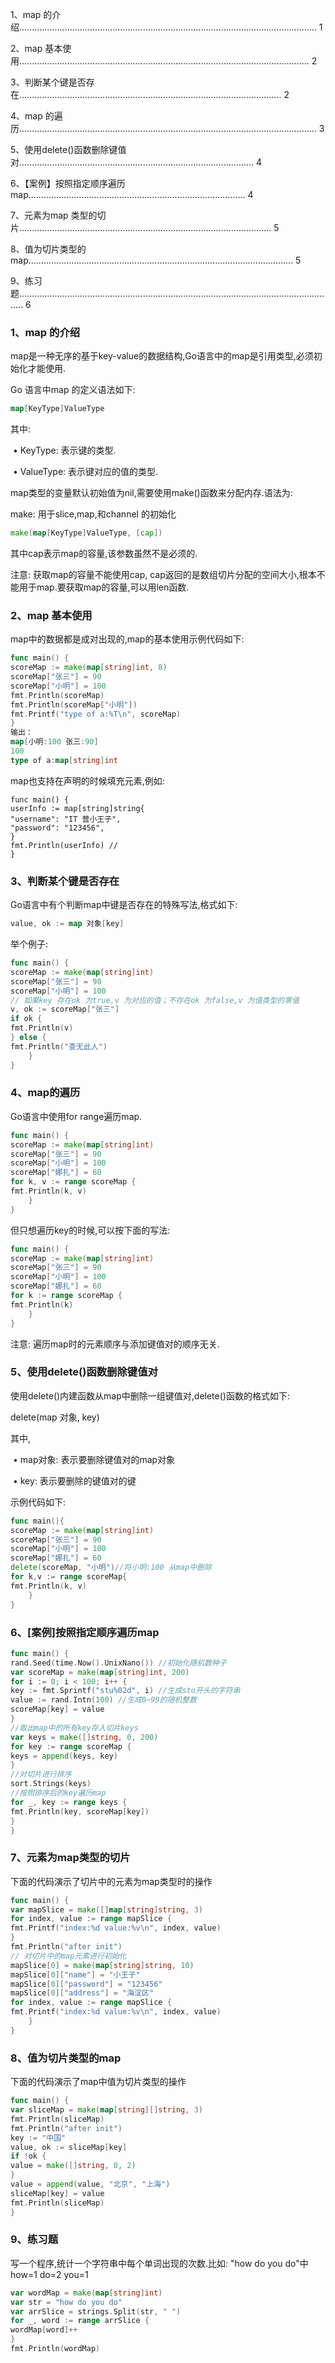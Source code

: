 1、map 的介绍...................................................................................................................... 1

2、map 基本使用................................................................................................................... 2

3、判断某个键是否存在........................................................................................................ 2

4、map 的遍历...................................................................................................................... 3

5、使用delete()函数删除键值对............................................................................................. 4

6、【案例】按照指定顺序遍历map...................................................................................... 4

7、元素为map 类型的切片.................................................................................................... 5

8、值为切片类型的map......................................................................................................... 5

9、练习题.............................................................................................................................. 6



### 1、map 的介绍

map是一种无序的基于key-value的数据结构,Go语言中的map是引用类型,必须初始化才能使用.

Go 语言中map 的定义语法如下:

```go
map[KeyType]ValueType
```

其中:

​	• KeyType:	表示键的类型.

​	• ValueType:	表示键对应的值的类型.

map类型的变量默认初始值为nil,需要使用make()函数来分配内存.语法为:

make: 用于slice,map,和channel 的初始化

```go
make(map[KeyType]ValueType, [cap])
```

其中cap表示map的容量,该参数虽然不是必须的.

注意:  获取map的容量不能使用cap, cap返回的是数组切片分配的空间大小,根本不能用于map.要获取map的容量,可以用len函数.



### 2、map 基本使用

map中的数据都是成对出现的,map的基本使用示例代码如下:

```go
func main() {
scoreMap := make(map[string]int, 8)
scoreMap["张三"] = 90
scoreMap["小明"] = 100
fmt.Println(scoreMap)
fmt.Println(scoreMap["小明"])
fmt.Printf("type of a:%T\n", scoreMap)
}
输出：
map[小明:100 张三:90]
100
type of a:map[string]int
```



map也支持在声明的时候填充元素,例如:

```
func main() {
userInfo := map[string]string{
"username": "IT 营小王子",
"password": "123456",
}
fmt.Println(userInfo) //
}
```



### 3、判断某个键是否存在

Go语言中有个判断map中键是否存在的特殊写法,格式如下:

```go
value, ok := map 对象[key]
```

举个例子:

```go
func main() {
scoreMap := make(map[string]int)
scoreMap["张三"] = 90
scoreMap["小明"] = 100
// 如果key 存在ok 为true,v 为对应的值；不存在ok 为false,v 为值类型的零值
v, ok := scoreMap["张三"]
if ok {
fmt.Println(v)
} else {
fmt.Println("查无此人")
	}
}
```



### 4、map的遍历

Go语言中使用for range遍历map.

```go
func main() {
scoreMap := make(map[string]int)
scoreMap["张三"] = 90
scoreMap["小明"] = 100
scoreMap["娜扎"] = 60
for k, v := range scoreMap {
fmt.Println(k, v)
	}
}
```



但只想遍历key的时候,可以按下面的写法:

```go
func main() {
scoreMap := make(map[string]int)
scoreMap["张三"] = 90
scoreMap["小明"] = 100
scoreMap["娜扎"] = 60
for k := range scoreMap {
fmt.Println(k)
	}
}
```

注意:	遍历map时的元素顺序与添加键值对的顺序无关.



### 5、使用delete()函数删除键值对

使用delete()内建函数从map中删除一组键值对,delete()函数的格式如下:

delete(map 对象, key)

其中,

​	• map对象:  表示要删除键值对的map对象

​	• key:  表示要删除的键值对的键

示例代码如下:

```go
func main(){
scoreMap := make(map[string]int)
scoreMap["张三"] = 90
scoreMap["小明"] = 100
scoreMap["娜扎"] = 60
delete(scoreMap, "小明")//将小明:100 从map中删除
for k,v := range scoreMap{
fmt.Println(k, v)
	}
}
```



### 6、[案例]按照指定顺序遍历map

```go
func main() {
rand.Seed(time.Now().UnixNano()) //初始化随机数种子
var scoreMap = make(map[string]int, 200)
for i := 0; i < 100; i++ {
key := fmt.Sprintf("stu%02d", i) //生成stu开头的字符串
value := rand.Intn(100) //生成0~99的随机整数
scoreMap[key] = value
}
//取出map中的所有key存入切片keys
var keys = make([]string, 0, 200)
for key := range scoreMap {
keys = append(keys, key)
}
//对切片进行排序
sort.Strings(keys)
//按照排序后的key遍历map
for _, key := range keys {
fmt.Println(key, scoreMap[key])
}
}
```



### 7、元素为map类型的切片

下面的代码演示了切片中的元素为map类型时的操作

```go
func main() {
var mapSlice = make([]map[string]string, 3)
for index, value := range mapSlice {
fmt.Printf("index:%d value:%v\n", index, value)
}
fmt.Println("after init")
// 对切片中的map元素进行初始化
mapSlice[0] = make(map[string]string, 10)
mapSlice[0]["name"] = "小王子"
mapSlice[0]["password"] = "123456"
mapSlice[0]["address"] = "海淀区"
for index, value := range mapSlice {
fmt.Printf("index:%d value:%v\n", index, value)
	}
}
```



### 8、值为切片类型的map

下面的代码演示了map中值为切片类型的操作

```go
func main() {
var sliceMap = make(map[string][]string, 3)
fmt.Println(sliceMap)
fmt.Println("after init")
key := "中国"
value, ok := sliceMap[key]
if !ok {
value = make([]string, 0, 2)
}
value = append(value, "北京", "上海")
sliceMap[key] = value
fmt.Println(sliceMap)
}
```



### 9、练习题

写一个程序,统计一个字符串中每个单词出现的次数.比如: "how do you do"中how=1 do=2 you=1

```go
var wordMap = make(map[string]int)
var str = "how do you do"
var arrSlice = strings.Split(str, " ")
for _, word := range arrSlice {
wordMap[word]++
}
fmt.Println(wordMap)
```

